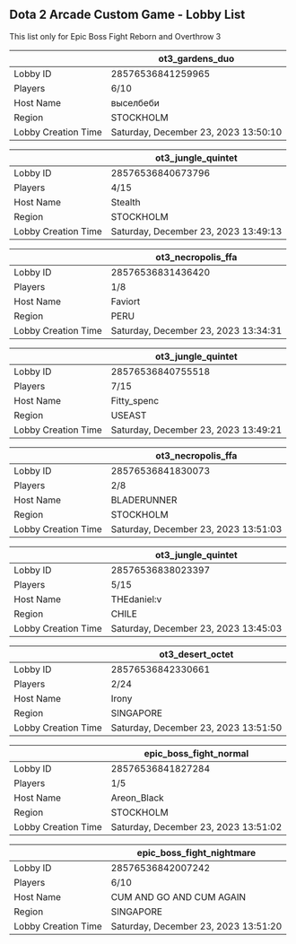 ## Dota 2 Arcade Custom Game - Lobby List

This list only for Epic Boss Fight Reborn and Overthrow 3

|  | ot3_gardens_duo |
| ------ | ------ |
| Lobby ID | 28576536841259965 |
| Players | 6/10 |
| Host Name | выселбеби |
| Region | STOCKHOLM |
| Lobby Creation Time | Saturday, December 23, 2023 13:50:10 |


|  | ot3_jungle_quintet |
| ------ | ------ |
| Lobby ID | 28576536840673796 |
| Players | 4/15 |
| Host Name | Stealth |
| Region | STOCKHOLM |
| Lobby Creation Time | Saturday, December 23, 2023 13:49:13 |


|  | ot3_necropolis_ffa |
| ------ | ------ |
| Lobby ID | 28576536831436420 |
| Players | 1/8 |
| Host Name | Faviort |
| Region | PERU |
| Lobby Creation Time | Saturday, December 23, 2023 13:34:31 |


|  | ot3_jungle_quintet |
| ------ | ------ |
| Lobby ID | 28576536840755518 |
| Players | 7/15 |
| Host Name | Fitty_spenc |
| Region | USEAST |
| Lobby Creation Time | Saturday, December 23, 2023 13:49:21 |


|  | ot3_necropolis_ffa |
| ------ | ------ |
| Lobby ID | 28576536841830073 |
| Players | 2/8 |
| Host Name | BLADERUNNER |
| Region | STOCKHOLM |
| Lobby Creation Time | Saturday, December 23, 2023 13:51:03 |


|  | ot3_jungle_quintet |
| ------ | ------ |
| Lobby ID | 28576536838023397 |
| Players | 5/15 |
| Host Name | THEdaniel:v |
| Region | CHILE |
| Lobby Creation Time | Saturday, December 23, 2023 13:45:03 |


|  | ot3_desert_octet |
| ------ | ------ |
| Lobby ID | 28576536842330661 |
| Players | 2/24 |
| Host Name | Irony |
| Region | SINGAPORE |
| Lobby Creation Time | Saturday, December 23, 2023 13:51:50 |


|  | epic_boss_fight_normal |
| ------ | ------ |
| Lobby ID | 28576536841827284 |
| Players | 1/5 |
| Host Name | Areon_Black |
| Region | STOCKHOLM |
| Lobby Creation Time | Saturday, December 23, 2023 13:51:02 |


|  | epic_boss_fight_nightmare |
| ------ | ------ |
| Lobby ID | 28576536842007242 |
| Players | 6/10 |
| Host Name | CUM AND GO AND CUM AGAIN |
| Region | SINGAPORE |
| Lobby Creation Time | Saturday, December 23, 2023 13:51:20 |


